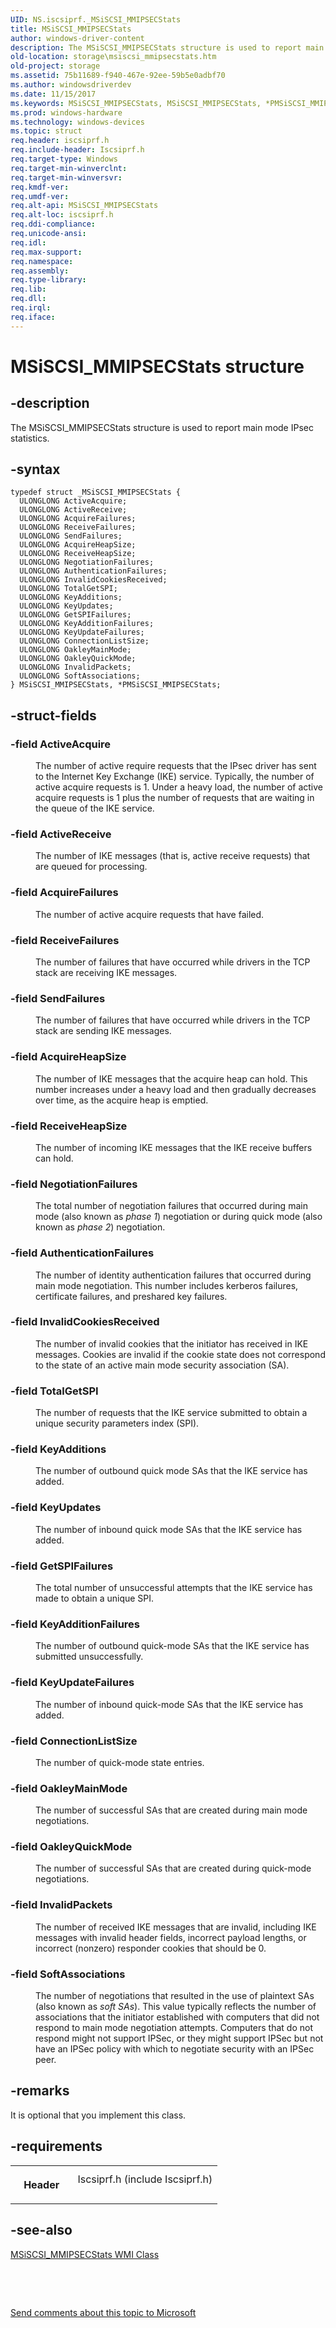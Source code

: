 ```yaml
---
UID: NS.iscsiprf._MSiSCSI_MMIPSECStats
title: MSiSCSI_MMIPSECStats
author: windows-driver-content
description: The MSiSCSI_MMIPSECStats structure is used to report main mode IPsec statistics.
old-location: storage\msiscsi_mmipsecstats.htm
old-project: storage
ms.assetid: 75b11689-f940-467e-92ee-59b5e0adbf70
ms.author: windowsdriverdev
ms.date: 11/15/2017
ms.keywords: MSiSCSI_MMIPSECStats, MSiSCSI_MMIPSECStats, *PMSiSCSI_MMIPSECStats
ms.prod: windows-hardware
ms.technology: windows-devices
ms.topic: struct
req.header: iscsiprf.h
req.include-header: Iscsiprf.h
req.target-type: Windows
req.target-min-winverclnt: 
req.target-min-winversvr: 
req.kmdf-ver: 
req.umdf-ver: 
req.alt-api: MSiSCSI_MMIPSECStats
req.alt-loc: iscsiprf.h
req.ddi-compliance: 
req.unicode-ansi: 
req.idl: 
req.max-support: 
req.namespace: 
req.assembly: 
req.type-library: 
req.lib: 
req.dll: 
req.irql: 
req.iface: 
---
```


# MSiSCSI_MMIPSECStats structure



## -description
<p>The MSiSCSI_MMIPSECStats structure is used to report main mode IPsec statistics. </p>


## -syntax

````
typedef struct _MSiSCSI_MMIPSECStats {
  ULONGLONG ActiveAcquire;
  ULONGLONG ActiveReceive;
  ULONGLONG AcquireFailures;
  ULONGLONG ReceiveFailures;
  ULONGLONG SendFailures;
  ULONGLONG AcquireHeapSize;
  ULONGLONG ReceiveHeapSize;
  ULONGLONG NegotiationFailures;
  ULONGLONG AuthenticationFailures;
  ULONGLONG InvalidCookiesReceived;
  ULONGLONG TotalGetSPI;
  ULONGLONG KeyAdditions;
  ULONGLONG KeyUpdates;
  ULONGLONG GetSPIFailures;
  ULONGLONG KeyAdditionFailures;
  ULONGLONG KeyUpdateFailures;
  ULONGLONG ConnectionListSize;
  ULONGLONG OakleyMainMode;
  ULONGLONG OakleyQuickMode;
  ULONGLONG InvalidPackets;
  ULONGLONG SoftAssociations;
} MSiSCSI_MMIPSECStats, *PMSiSCSI_MMIPSECStats;
````


## -struct-fields
<dl>

### -field <b>ActiveAcquire</b>

<dd>
<p>The number of active require requests that the IPsec driver has sent to the Internet Key Exchange (IKE) service. Typically, the number of active acquire requests is 1. Under a heavy load, the number of active acquire requests is 1 plus the number of requests that are waiting in the queue of the IKE service. </p>
</dd>

### -field <b>ActiveReceive</b>

<dd>
<p>The number of IKE messages (that is, active receive requests) that are queued for processing.</p>
</dd>

### -field <b>AcquireFailures</b>

<dd>
<p>The number of active acquire requests that have failed.</p>
</dd>

### -field <b>ReceiveFailures</b>

<dd>
<p>The number of failures that have occurred while drivers in the TCP stack are receiving IKE messages.</p>
</dd>

### -field <b>SendFailures</b>

<dd>
<p>The number of failures that have occurred while drivers in the TCP stack are sending IKE messages.</p>
</dd>

### -field <b>AcquireHeapSize</b>

<dd>
<p>The number of IKE messages that the acquire heap can hold. This number increases under a heavy load and then gradually decreases over time, as the acquire heap is emptied.</p>
</dd>

### -field <b>ReceiveHeapSize</b>

<dd>
<p>The number of incoming IKE messages that the IKE receive buffers can hold.</p>
</dd>

### -field <b>NegotiationFailures</b>

<dd>
<p>The total number of negotiation failures that occurred during main mode (also known as <i>phase 1</i>) negotiation or during quick mode (also known as <i>phase 2</i>) negotiation.</p>
</dd>

### -field <b>AuthenticationFailures</b>

<dd>
<p>The number of identity authentication failures that occurred during main mode negotiation. This number includes kerberos failures, certificate failures, and preshared key failures.</p>
</dd>

### -field <b>InvalidCookiesReceived</b>

<dd>
<p>The number of invalid cookies that the initiator has received in IKE messages. Cookies are invalid if the cookie state does not correspond to the state of an active main mode security association (SA).</p>
</dd>

### -field <b>TotalGetSPI</b>

<dd>
<p>The number of requests that the IKE service submitted to obtain a unique security parameters index (SPI).</p>
</dd>

### -field <b>KeyAdditions</b>

<dd>
<p>The number of outbound quick mode SAs that the IKE service has added.</p>
</dd>

### -field <b>KeyUpdates</b>

<dd>
<p>The number of inbound quick mode SAs that the IKE service has added.</p>
</dd>

### -field <b>GetSPIFailures</b>

<dd>
<p>The total number of unsuccessful attempts that the IKE service has made to obtain a unique SPI. </p>
</dd>

### -field <b>KeyAdditionFailures</b>

<dd>
<p>The number of outbound quick-mode SAs that the IKE service has submitted unsuccessfully.</p>
</dd>

### -field <b>KeyUpdateFailures</b>

<dd>
<p>The number of inbound quick-mode SAs that the IKE service has added.</p>
</dd>

### -field <b>ConnectionListSize</b>

<dd>
<p>The number of quick-mode state entries.</p>
</dd>

### -field <b>OakleyMainMode</b>

<dd>
<p>The number of successful SAs that are created during main mode negotiations.</p>
</dd>

### -field <b>OakleyQuickMode</b>

<dd>
<p>The number of successful SAs that are created during quick-mode negotiations.</p>
</dd>

### -field <b>InvalidPackets</b>

<dd>
<p>The number of received IKE messages that are invalid, including IKE messages with invalid header fields, incorrect payload lengths, or incorrect (nonzero) responder cookies that should be 0.</p>
</dd>

### -field <b>SoftAssociations</b>

<dd>
<p>The number of negotiations that resulted in the use of plaintext SAs (also known as <i>soft SAs</i>). This value typically reflects the number of associations that the initiator established with computers that did not respond to main mode negotiation attempts. Computers that do not respond might not support IPSec, or they might support IPSec but not have an IPSec policy with which to negotiate security with an IPSec peer.</p>
</dd>
</dl>

## -remarks
<p>It is optional that you implement this class.</p>

## -requirements
<table>
<tr>
<th width="30%">
<p>Header</p>
</th>
<td width="70%">
<dl>
<dt>Iscsiprf.h (include Iscsiprf.h)</dt>
</dl>
</td>
</tr>
</table>

## -see-also
<dl>
<dt>
<a href="https://msdn.microsoft.com/library/windows/hardware/ff563077">MSiSCSI_MMIPSECStats WMI Class</a>
</dt>
</dl>
<p> </p>
<p> </p>
<p><a href="mailto:wsddocfb@microsoft.com?subject=Documentation%20feedback [storage\storage]:%20MSiSCSI_MMIPSECStats structure%20 RELEASE:%20(11/15/2017)&amp;body=%0A%0APRIVACY STATEMENT%0A%0AWe use your feedback to improve the documentation. We don't use your email address for any other purpose, and we'll remove your email address from our system after the issue that you're reporting is fixed. While we're working to fix this issue, we might send you an email message to ask for more info. Later, we might also send you an email message to let you know that we've addressed your feedback.%0A%0AFor more info about Microsoft's privacy policy, see http://privacy.microsoft.com/en-us/default.aspx." title="Send comments about this topic to Microsoft">Send comments about this topic to Microsoft</a></p>
